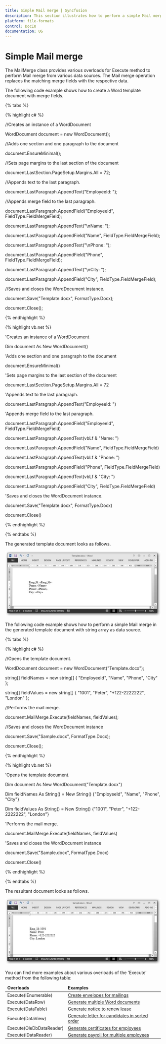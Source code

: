 ```yaml
---
title: Simple Mail merge | Syncfusion
description: This section illustrates how to perform a simple Mail merge in a Word document
platform: file-formats
control: DocIO
documentation: UG
---
```


# Simple Mail merge

The MailMerge class provides various overloads for Execute method to perform Mail merge from various data sources. The Mail merge operation replaces the matching merge fields with the respective data.

The following code example shows how to create a Word template document with merge fields.

{% tabs %}  

{% highlight c# %}

//Creates an instance of a WordDocument
 
WordDocument document = new WordDocument();

//Adds one section and one paragraph to the document

document.EnsureMinimal();

//Sets page margins to the last section of the document

document.LastSection.PageSetup.Margins.All = 72;

//Appends text to the last paragraph.

document.LastParagraph.AppendText("EmployeeId: ");

//Appends merge field to the last paragraph.

document.LastParagraph.AppendField("EmployeeId", FieldType.FieldMergeField);

document.LastParagraph.AppendText("\nName: ");

document.LastParagraph.AppendField("Name", FieldType.FieldMergeField);

document.LastParagraph.AppendText("\nPhone: ");

document.LastParagraph.AppendField("Phone", FieldType.FieldMergeField);

document.LastParagraph.AppendText("\nCity: ");

document.LastParagraph.AppendField("City", FieldType.FieldMergeField);

//Saves and closes the WordDocument instance.

document.Save("Template.docx", FormatType.Docx);

document.Close();

{% endhighlight %}

{% highlight vb.net %}

'Creates an instance of a WordDocument 

Dim document As New WordDocument()

'Adds one section and one paragraph to the document

document.EnsureMinimal()

'Sets page margins to the last section of the document

document.LastSection.PageSetup.Margins.All = 72

'Appends text to the last paragraph.

document.LastParagraph.AppendText("EmployeeId: ")

'Appends merge field to the last paragraph.

document.LastParagraph.AppendField("EmployeeId", FieldType.FieldMergeField)

document.LastParagraph.AppendText(vbLf & "Name: ")

document.LastParagraph.AppendField("Name", FieldType.FieldMergeField)

document.LastParagraph.AppendText(vbLf & "Phone: ")

document.LastParagraph.AppendField("Phone", FieldType.FieldMergeField)

document.LastParagraph.AppendText(vbLf & "City: ")

document.LastParagraph.AppendField("City", FieldType.FieldMergeField)

'Saves and closes the WordDocument instance.

document.Save("Template.docx", FormatType.Docx)

document.Close()

{% endhighlight %}

{% endtabs %}

The generated template document looks as follows.

![Template document](MailMerge_images/MailMerge_img2.jpeg)

The following code example shows how to perform a simple Mail merge in the generated template document with string array as data source.

{% tabs %}  

{% highlight c# %}

//Opens the template document.

WordDocument document = new WordDocument("Template.docx");

string[] fieldNames = new string[] { "EmployeeId", "Name", "Phone", "City" };

string[] fieldValues = new string[] { "1001", "Peter", "+122-2222222", "London" };

//Performs the mail merge.

document.MailMerge.Execute(fieldNames, fieldValues);

//Saves and closes the WordDocument instance

document.Save("Sample.docx", FormatType.Docx);

document.Close();

{% endhighlight %}

{% highlight vb.net %}

'Opens the template document.

Dim document As New WordDocument("Template.docx")

Dim fieldNames As String() = New String() {"EmployeeId", "Name", "Phone", "City"}

Dim fieldValues As String() = New String() {"1001", "Peter", "+122-2222222", "London"}

'Performs the mail merge.

document.MailMerge.Execute(fieldNames, fieldValues)

'Saves and closes the WordDocument instance

document.Save("Sample.docx", FormatType.Docx)

document.Close()

{% endhighlight %}

{% endtabs %}

The resultant document looks as follows.

![Resultant document](MailMerge_images/MailMerge_img3.jpeg)

You can find more examples about various overloads of the 'Execute' method from the following table:

<table>
<thead>
<tr>
<td><b>Overloads</b></td>
<td><b>Examples</b></td>
</tr>
</thead>
<tr>
<td>Execute(IEnumerable)</td>
<td>
<a href="http://www.syncfusion.com/downloads/support/directtrac/general/ze/MAAA1B~11635160515.zip">Create envelopes for mailings</a>
</td>
</tr>
<tr>
<td>Execute(DataRow)</td>
<td>
<a href="http://www.syncfusion.com/downloads/support/directtrac/general/ze/MAAA1B~11635160515.zip">Generate multiple Word documents</a>
</td>
</tr>
<tr>
<td>Execute(DataTable)</td>
<td>
<a href="http://www.syncfusion.com/downloads/support/directtrac/general/ze/MAAA1B~11635160515.zip">Generate notice to renew lease</a>
</td>
</tr>
<tr>
<td>Execute(DataView)</td>
<td>
<a href="http://www.syncfusion.com/downloads/support/directtrac/general/ze/MAAA1B~11635160515.zip">Generate letter for candidates in sorted order</a>
</td>
</tr>
<tr>
<td>Execute(OleDbDataReader)</td>
<td>
<a href="http://www.syncfusion.com/downloads/support/directtrac/general/ze/MAAA1B~11635160515.zip">Generate certificates for employees</a>
</td>
</tr>
<tr>
<td>Execute(IDataReader)</td>
<td>
<a href="http://www.syncfusion.com/downloads/support/directtrac/general/ze/MAAA1B~11635160515.zip">Generate payroll for multiple employees</a>
</td>
</tr>
</table>
